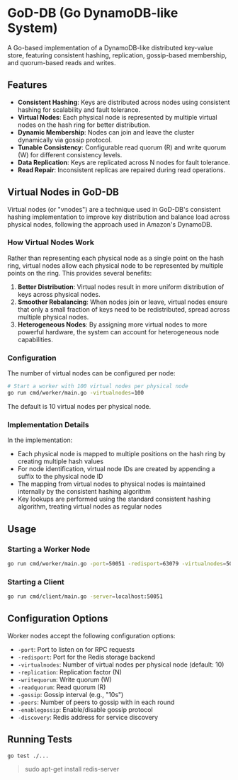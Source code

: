 # GoD-DB (Go DynamoDB-like System)

A Go-based implementation of a DynamoDB-like distributed key-value store, featuring consistent hashing, replication, gossip-based membership, and quorum-based reads and writes.

## Features

- **Consistent Hashing**: Keys are distributed across nodes using consistent hashing for scalability and fault tolerance.
- **Virtual Nodes**: Each physical node is represented by multiple virtual nodes on the hash ring for better distribution.
- **Dynamic Membership**: Nodes can join and leave the cluster dynamically via gossip protocol.
- **Tunable Consistency**: Configurable read quorum (R) and write quorum (W) for different consistency levels.
- **Data Replication**: Keys are replicated across N nodes for fault tolerance.
- **Read Repair**: Inconsistent replicas are repaired during read operations.

## Virtual Nodes in GoD-DB

Virtual nodes (or "vnodes") are a technique used in GoD-DB's consistent hashing implementation to improve key distribution and balance load across physical nodes, following the approach used in Amazon's DynamoDB.

### How Virtual Nodes Work

Rather than representing each physical node as a single point on the hash ring, virtual nodes allow each physical node to be represented by multiple points on the ring. This provides several benefits:

1. **Better Distribution**: Virtual nodes result in more uniform distribution of keys across physical nodes.
2. **Smoother Rebalancing**: When nodes join or leave, virtual nodes ensure that only a small fraction of keys need to be redistributed, spread across multiple physical nodes.
3. **Heterogeneous Nodes**: By assigning more virtual nodes to more powerful hardware, the system can account for heterogeneous node capabilities.

### Configuration

The number of virtual nodes can be configured per node:

```bash
# Start a worker with 100 virtual nodes per physical node
go run cmd/worker/main.go -virtualnodes=100
```

The default is 10 virtual nodes per physical node.

### Implementation Details

In the implementation:

- Each physical node is mapped to multiple positions on the hash ring by creating multiple hash values
- For node identification, virtual node IDs are created by appending a suffix to the physical node ID
- The mapping from virtual nodes to physical nodes is maintained internally by the consistent hashing algorithm
- Key lookups are performed using the standard consistent hashing algorithm, treating virtual nodes as regular nodes

## Usage

### Starting a Worker Node

```bash
go run cmd/worker/main.go -port=50051 -redisport=63079 -virtualnodes=50
```

### Starting a Client

```bash
go run cmd/client/main.go -server=localhost:50051
```

## Configuration Options

Worker nodes accept the following configuration options:

- `-port`: Port to listen on for RPC requests
- `-redisport`: Port for the Redis storage backend
- `-virtualnodes`: Number of virtual nodes per physical node (default: 10)
- `-replication`: Replication factor (N)
- `-writequorum`: Write quorum (W)
- `-readquorum`: Read quorum (R)
- `-gossip`: Gossip interval (e.g., "10s")
- `-peers`: Number of peers to gossip with in each round
- `-enablegossip`: Enable/disable gossip protocol
- `-discovery`: Redis address for service discovery

## Running Tests

```bash
go test ./...
```

> sudo apt-get install redis-server